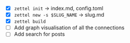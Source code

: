 - [x] `zettel init` -> index.md, config.toml
- [x] `zettel new -s $SLUG_NAME` -> slug.md
- [x] `zettel build`
- [ ] Add graph visualisation of all the connections
- [ ] Add search for posts